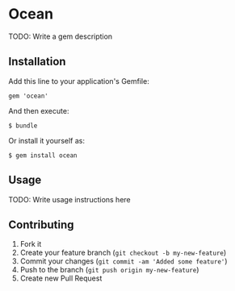 # Ocean

TODO: Write a gem description

## Installation

Add this line to your application's Gemfile:

    gem 'ocean'

And then execute:

    $ bundle

Or install it yourself as:

    $ gem install ocean

## Usage

TODO: Write usage instructions here

## Contributing

1. Fork it
2. Create your feature branch (`git checkout -b my-new-feature`)
3. Commit your changes (`git commit -am 'Added some feature'`)
4. Push to the branch (`git push origin my-new-feature`)
5. Create new Pull Request
